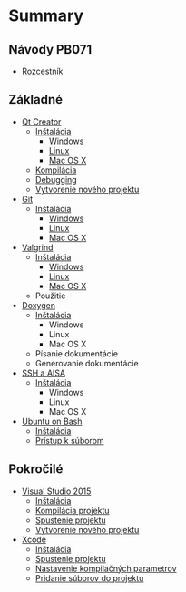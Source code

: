 # Summary

## Návody PB071

* [Rozcestník](README.md)

## Základné

* [Qt Creator](qt-creator/README.md)
  * [Inštalácia](qt-creator/installation.md)
    * [Windows](qt-creator/installation-windows.md)
    * [Linux](qt-creator/installation-linux.md)
    * [Mac OS X](qt-creator/installation-macosx.md)
  * [Kompilácia](qt-creator/compilation.md)
  * [Debugging](qt-creator/debug.md)
  * [Vytvorenie nového projektu](qt-creator/create.md)
* [Git](git/README.md)
  * [Inštalácia](git/installation.md)
    * [Windows](git/installation-windows.md)
    * [Linux](git/installation-linux.md)
    * [Mac OS X](git/installation-macosx.md)
* [Valgrind](valgrind/README.md)
  * [Inštalácia](valgrind/installation.md)
    * [Windows](valgrind/installation_windows.md)
    * [Linux](valgrind/installation_linux.md)
    * [Mac OS X](valgrind/installation_mac.md)
  * Použitie
* [Doxygen](qt-creator/doxygen.md)
  * [Inštalácia](qt-creator/doxygen/instalacia.md)
    * Windows
    * Linux
    * Mac OS X
  * Písanie dokumentácie
  * Generovanie dokumentácie
* [SSH a AISA](qt-creator/ssh-a-aisa.md)
  * [Inštalácia](qt-creator/ssh-a-aisa/instalacia.md)
    * Windows
    * Linux
    * Mac OS X
* [Ubuntu on Bash](ubuntu-on-bash/README.md)
  * [Inštalácia](ubuntu-on-bash/installation.md)
  * [Prístup k súborom](ubuntu-on-bash/filesystem.md)

## Pokročilé

* [Visual Studio 2015](visual-studio-2015/README.md)
  * [Inštalácia](visual-studio-2015/installation.md)
  * [Kompilácia projektu](visual-studio-2015/compilation.md)
  * [Spustenie projektu](visual-studio-2015/run.md)
  * [Vytvorenie nového projektu](visual-studio-2015/create.md)
* [Xcode](xcode/README.md)
  * [Inštalácia](xcode/installation.md)
  * [Spustenie projektu](xcode/run.md)
  * [Nastavenie kompilačných parametrov](xcode/compilation.md)
  * [Pridanie súborov do projektu](xcode/create.md)

